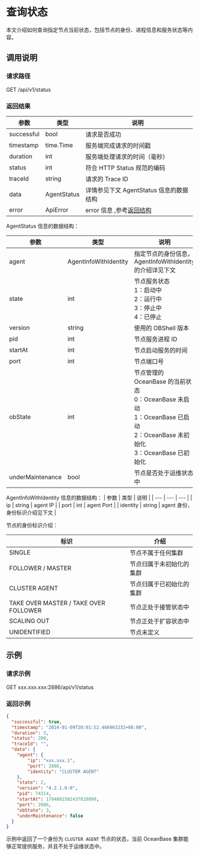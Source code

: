 # 查询状态

本文介绍如何查询指定节点当前状态，包括节点的身份、进程信息和服务状态等内容。

## 调用说明

### 请求路径

GET /api/v1/status

### 返回结果

| 参数 | 类型 | 说明 |
| --- | --- | --- |
| successful | bool | 请求是否成功 |
| timestamp | time.Time | 服务端完成请求的时间戳 |
| duration | int | 服务端处理请求的时间（毫秒） |
| status | int | 符合 HTTP Status 规范的编码 |
| traceId | string | 请求的 Trace ID |
| data | AgentStatus | 详情参见下文 AgentStatus 信息的数据结构 |
| error | ApiError | error 信息 ,参考[返回结构](100.api-call-intro.md##返回结构) |

AgentStatus 信息的数据结构：

| 参数 | 类型 | 说明 |
| --- | --- | --- |
| agent | AgentInfoWithIdentity | 指定节点的身份信息，AgentInfoWithIdentity的介绍详见下文 |
| state | int | 节点服务状态<br>1：启动中<br>2：运行中<br>3：停止中<br>4：已停止 |
| version | string | 使用的 OBShell 版本 |
| pid | int | 节点服务进程 ID |
| startAt | int | 节点启动服务的时间 |
| port | int | 节点端口号 |
| obState | int | 节点管理的 OceanBase 的当前状态<br>0：OceanBase 未启动<br>1：OceanBase 已启动<br>2：OceanBase 未初始化<br>3：OceanBase 已初始化 |
| underMaintenance | bool | 节点是否处于运维状态中 |

AgentInfoWithIdentity 信息的数据结构：
| 参数 | 类型 | 说明 |
| --- | --- | --- |
| ip | string | agent IP |
| port | int | agent Port |
| identity | string | agent 身份，身份标识介绍见下文 |

节点的身份标识介绍：

| 标识 | 介绍 |
| --- | --- |
| SINGLE | 节点不属于任何集群 |
| FOLLOWER / MASTER | 节点归属于未初始化的集群 |
| CLUSTER AGENT | 节点归属于已初始化的集群 |
| TAKE OVER MASTER / TAKE OVER FOLLOWER | 节点正处于接管状态中 |
| SCALING OUT | 节点正处于扩容状态中 |
| UNIDENTIFIED | 节点未定义 |

## 示例

### 请求示例

GET xxx.xxx.xxx:2886/api/v1/status

### 返回示例

```json
{
  "successful": true,
  "timestamp": "2024-01-09T20:01:52.466963232+08:00",
  "duration": 3,
  "status": 200,
  "traceId": "",
  "data": {
    "agent": {
        "ip": "xxx.xxx.1",
        "port": 2886,
        "identity": "CLUSTER AGENT"
    },
    "state": 2,
    "version": "4.2.1.0-0",
    "pid": 74314,
    "startAt": 1704801582437828890,
    "port": 2886,
    "obState": 3,
    "underMaintenance": false
  }
}
```

示例中返回了一个身份为 `CLUSTER AGENT` 节点的状态，当前 OceanBase 集群能够正常提供服务，并且不处于运维状态中。
